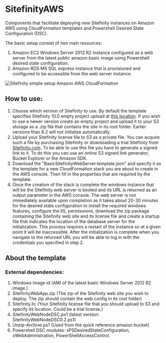 # SitefinityAWS
Components that facilitate deploying new Sitefinity instances on Amazon AWS using CloudFormation templates and Powershell Desired State Configuration (DSC).

The basic setup consist of two main resources:
  1. Amazon EC2 Windows Server 2012 R2 instance configured as a web server from the latest public amazon basic image using Powershell desired state configuration.
  2. Amazon RDS MS SQL express instance that is provisioned and configured to be accessible from the web server instance.

![Sitefinity simple setup Amazon AWS CloudFormation](http://d10fqi5lwwlsdr.cloudfront.net/sitefinityImages/default-source/default-album/basic-sitefinity-webapp-aws-crop-resize.png?sfvrsn=0)

## How to use:

  1. Choose which version of Sitefinity to use. By default the template specifies Sitefinity 10.0 empty project upload at [this location](https://s3.eu-central-1.amazonaws.com/telerik-sitefinity/amazon-cloud-formation/sitefinity-web-app/10.0.6400.0/SitefinityWebApp.zip). If you wish to use a newer version create an empty project and upload it to your S3 storage as a .zip file that contains the site in its root folder. Earlier versions than 8.2 will not initialize automatically.
  2. Upload your Sitefinity license file to S3 as a private file. You can acquire such a file by purchasing Sitefinity or downloading a trial Sitefinity from [Sitefinity.com](http://sitefinity.com). To be able to use this file you have to generate a signed link to it. To do this you can use an online S3 signed link generator, Bucket Explorer or the Amazon SDK.
  2. Download the "BasicSitefinityWebServer.template.json" and specify it as the template for a new CloudFormation stack you are about to create in the AWS console. Then fill in the properties that are required by the template.
  4. Once the creation of the stack is complete the windows instance that will be the Sitefinity web server is booted and its URL is returned as an output parameter in the AWS console. The web server is not immediately available upon completion as it takes about 20-30 minutes for the desired state configuration to install the required windows features, configure the IIS, permissions, download the zip package containing the Sitefinity web site and its license file and create a startup file that indicates the location of the database server for the initialization. This process requires a restart of the instance so at a given point it will be inaccessible. After the initialization is complete when you navigate to the returned URL you will be able to log in with the credentials you specified in step 2.

## About the template

### External dependencies:
  1. Windows image id (AMI of the latest basic Windows Server 2012 R2 image.)
  2. SitefinityWebApp.zip (The zip of the Sitefinity web site you wish to deploy. The zip should contain the web.config in its root folder)
  3. Sitefinity.lic (Your Sitefinity license file that you should upload to S3 and specify its location. Could be a trial license.)
  4. SitefinityWebNodeDSC.ps1 (latest version: SitefinityWebNodeDSC0.2.ps1)
  5. Unzip-Archive.ps1 (Used from the quick reference amazon bucket)
  6. Powershell DSC modules: xPSDesiredStateConfiguration, xWebAdministration, PowerShellAccessControl.
  

